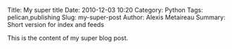 Title: My super title
Date: 2010-12-03 10:20
Category: Python
Tags: pelican,publishing
Slug: my-super-post
Author: Alexis Metaireau
Summary:
    Short version for index and feeds


This is the content of my super blog post.

